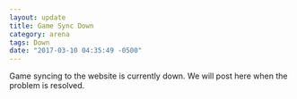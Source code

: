 ```yaml
---
layout: update
title: Game Sync Down
category: arena
tags: Down
date: "2017-03-10 04:35:49 -0500"
---
```


Game syncing to the website is currently down.  We will post here when the problem is resolved.
